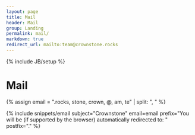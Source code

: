 ```yaml
---
layout: page
title: Mail
header: Mail
group: Landing
permalink: mail/
markdown: true
redirect_url: mailto:team@crownstone.rocks
---
```

{% include JB/setup %}

# Mail

{% assign email = ".rocks, stone, crown, @, am, te" | split: ", "  %}
<div class="email">{% include snippets/email subject="Crownstone" email=email prefix="You will be (if supported by the browser) automatically redirected to: " postfix="." %}</div>
